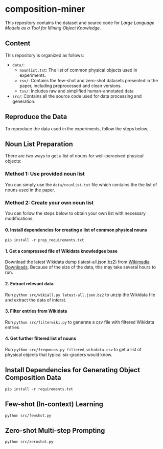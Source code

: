 # composition-miner
This repository contains the dataset and source code for _Large Language Models as a Tool for Mining Object Knowledge_.

## Content
This repository is organized as follows:
- `data/`:
  - `nounlist.txt`: The list of common physical objects used in experiments.
  - `csv/`: Contains the few-shot and zero-shot datasets presented in the paper, including preprocessed and clean versions.
  - `tsv/`: Includes raw and simplified human-annotated data
- `src/`: Contains all the source code used for data processing and generation.

## Reproduce the Data
To reproduce the data used in the experiments, follow the steps below.

## Noun List Preparation
There are two ways to get a list of nouns for well-perceived physical objects:
### Method 1: Use provided noun list
You can simply use the ``data/nounlist.txt`` file which contains the the list of nouns used in the paper.
### Method 2: Create your own noun list
You can follow the steps below to obtain your own list with necessary modifications.
#### 0. Install dependencies for creating a list of common physical nouns
``pip install -r prep_requirements.txt``
#### 1. Get a compressed file of Wikidata knowledgee base
Download the latest Wikidata dump (latest-all.json.bz2) from [Wikimedia Downloads](https://dumps.wikimedia.org/wikidatawiki/entities/). Because of the size of the data, this may take several hours to run.
#### 2. Extract relevant data
Run ``python src/wikiall.py latest-all.json.bz2`` to unzip the Wikidata file and extract the data of interst.
#### 3. Filter entries from Wikidata
Run ``python src/filterwiki.py`` to generate a csv file with filtered Wikidata entries
#### 4. Get further filtered list of nouns
Run ``python src/freqnouns.py filtered_wikidata.csv`` to get a list of physical objects that typical six-graders would know.

## Install Dependencies for Generating Object Composition Data
``pip install -r requirements.txt``

## Few-shot (In-context) Learning
``python src/fewshot.py``

## Zero-shot Multi-step Prompting
``python src/zeroshot.py``
